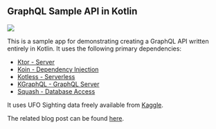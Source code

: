 ## GraphQL Sample API in Kotlin

![](/images/intro_image_brwngrldev_graphql.png)

This is a sample app for demonstrating creating a GraphQL API written entirely in Kotlin. It uses the following primary dependencies:
* [Ktor - Server](http://ktor.io)
* [Koin - Dependency Injection](https://github.com/Ekito/koin)
* [Kotless - Serverless](https://github.com/JetBrains/kotless)
* [KGraphQL - GraphQL Server](https://github.com/aPureBase/KGraphQL) 
* [Squash - Database Access](https://github.com/orangy/squash)


It uses UFO Sighting data freely available from [Kaggle](https://www.kaggle.com/NUFORC/ufo-sightings).

The related blog post can be found [here](http://adavis.info/2018/02/graphql-api-in-kotlin.html).